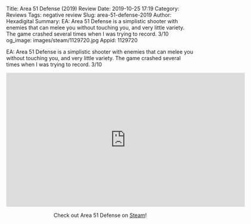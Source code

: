 Title: Area 51 Defense (2019) Review
Date: 2019-10-25 17:19
Category: Reviews
Tags: negative review
Slug: area-51-defense-2019
Author: Hexadigital
Summary: EA: Area 51 Defense is a simplistic shooter with enemies that can melee you without touching you, and very little variety. The game crashed several times when I was trying to record. 3/10
og_image: images/steam/1129720.jpg
Appid: 1129720

EA: Area 51 Defense is a simplistic shooter with enemies that can melee you without touching you, and very little variety. The game crashed several times when I was trying to record. 3/10

<center><iframe src="https://www.youtube.com/embed/CBby4RBvl9E?feature=oembed" allow="accelerometer; autoplay; encrypted-media; gyroscope; picture-in-picture" width="640" height="360" frameborder="0"></iframe>

Check out Area 51 Defense on [Steam](https://store.steampowered.com/app/1129720/?curator_clanid=34633900)!</center>
